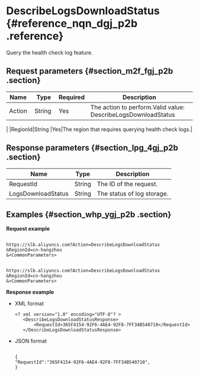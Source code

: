 # DescribeLogsDownloadStatus {#reference_nqn_dgj_p2b .reference}

Query the health check log feature.

## Request parameters {#section_m2f_fgj_p2b .section}

|Name |Type|Required|Description |
|-----|----|--------|------------|
|Action |String |Yes|The action to perform.Valid value: DescribeLogsDownloadStatus

|
|RegionId|String |Yes|The region that requires querying health check logs.|

## Response parameters {#section_lpg_4gj_p2b .section}

|Name|Type|Description|
|----|----|-----------|
|RequestId|String|The ID of the request.|
|LogsDownloadStatus|String|The status of log storage.|

## Examples {#section_whp_ygj_p2b .section}

**Request example**

```

https://slb.aliyuncs.com?Action=DescribeLogsDownloadStatus
&RegionId=cn-hangzhou
&<CommonParameters>
```

```

https://slb.aliyuncs.com?Action=DescribeLogsDownloadStatus
&RegionId=cn-hangzhou
&<CommonParameters>
```

**Response example**

-   XML format

    ```
    <? xml version="1.0" encoding="UTF-8"? >
       <DescribeLogsDownloadStatusResponse>
           <RequestId>365F4154-92F6-4AE4-92F8-7FF34B540710</RequestId>
       </DescribeLogsDownloadStatusResponse>
    ```

-   JSON format

    ```
    
    {
    "RequestId":"365F4154-92F6-4AE4-92F8-7FF34B540710",
    }
    ```


